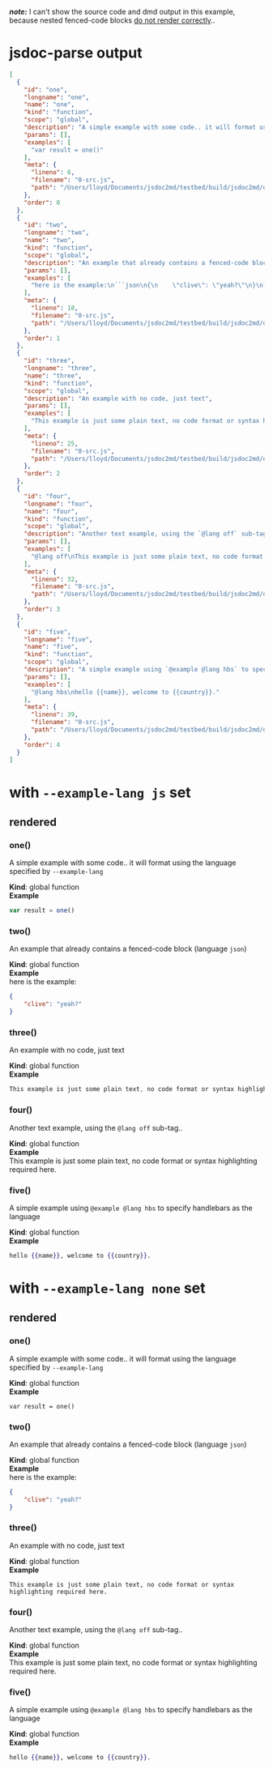 ***note:*** I can't show the source code and dmd output in this example, because nested fenced-code blocks [do not render correctly](https://github.com/vmg/redcarpet/issues/208).. 

# jsdoc-parse output
```json
[
  {
    "id": "one",
    "longname": "one",
    "name": "one",
    "kind": "function",
    "scope": "global",
    "description": "A simple example with some code.. it will format using the language specified by `--example-lang`",
    "params": [],
    "examples": [
      "var result = one()"
    ],
    "meta": {
      "lineno": 6,
      "filename": "0-src.js",
      "path": "/Users/lloyd/Documents/jsdoc2md/testbed/build/jsdoc2md/dmd-options/example-lang"
    },
    "order": 0
  },
  {
    "id": "two",
    "longname": "two",
    "name": "two",
    "kind": "function",
    "scope": "global",
    "description": "An example that already contains a fenced-code block (language `json`)",
    "params": [],
    "examples": [
      "here is the example:\n```json\n{\n    \"clive\": \"yeah?\"\n}\n```"
    ],
    "meta": {
      "lineno": 18,
      "filename": "0-src.js",
      "path": "/Users/lloyd/Documents/jsdoc2md/testbed/build/jsdoc2md/dmd-options/example-lang"
    },
    "order": 1
  },
  {
    "id": "three",
    "longname": "three",
    "name": "three",
    "kind": "function",
    "scope": "global",
    "description": "An example with no code, just text",
    "params": [],
    "examples": [
      "This example is just some plain text, no code format or syntax highlighting required here."
    ],
    "meta": {
      "lineno": 25,
      "filename": "0-src.js",
      "path": "/Users/lloyd/Documents/jsdoc2md/testbed/build/jsdoc2md/dmd-options/example-lang"
    },
    "order": 2
  },
  {
    "id": "four",
    "longname": "four",
    "name": "four",
    "kind": "function",
    "scope": "global",
    "description": "Another text example, using the `@lang off` sub-tag..",
    "params": [],
    "examples": [
      "@lang off\nThis example is just some plain text, no code format or syntax highlighting required here."
    ],
    "meta": {
      "lineno": 32,
      "filename": "0-src.js",
      "path": "/Users/lloyd/Documents/jsdoc2md/testbed/build/jsdoc2md/dmd-options/example-lang"
    },
    "order": 3
  },
  {
    "id": "five",
    "longname": "five",
    "name": "five",
    "kind": "function",
    "scope": "global",
    "description": "A simple example using `@example @lang hbs` to specify handlebars as the language",
    "params": [],
    "examples": [
      "@lang hbs\nhello {{name}}, welcome to {{country}}."
    ],
    "meta": {
      "lineno": 39,
      "filename": "0-src.js",
      "path": "/Users/lloyd/Documents/jsdoc2md/testbed/build/jsdoc2md/dmd-options/example-lang"
    },
    "order": 4
  }
]
```

# with `--example-lang js` set
## rendered
<a name="one"></a>

### one()
A simple example with some code.. it will format using the language specified by `--example-lang`

**Kind**: global function  
**Example**  
```js
var result = one()
```
<a name="two"></a>

### two()
An example that already contains a fenced-code block (language `json`)

**Kind**: global function  
**Example**  
here is the example:
```json
{
    "clive": "yeah?"
}
```
<a name="three"></a>

### three()
An example with no code, just text

**Kind**: global function  
**Example**  
```js
This example is just some plain text, no code format or syntax highlighting required here.
```
<a name="four"></a>

### four()
Another text example, using the `@lang off` sub-tag..

**Kind**: global function  
**Example**  
This example is just some plain text, no code format or syntax highlighting required here.
<a name="five"></a>

### five()
A simple example using `@example @lang hbs` to specify handlebars as the language

**Kind**: global function  
**Example**  
```hbs
hello {{name}}, welcome to {{country}}.
```

# with `--example-lang none` set
## rendered
<a name="one"></a>

### one()
A simple example with some code.. it will format using the language specified by `--example-lang`

**Kind**: global function  
**Example**  
```none
var result = one()
```
<a name="two"></a>

### two()
An example that already contains a fenced-code block (language `json`)

**Kind**: global function  
**Example**  
here is the example:
```json
{
    "clive": "yeah?"
}
```
<a name="three"></a>

### three()
An example with no code, just text

**Kind**: global function  
**Example**  
```none
This example is just some plain text, no code format or syntax highlighting required here.
```
<a name="four"></a>

### four()
Another text example, using the `@lang off` sub-tag..

**Kind**: global function  
**Example**  
This example is just some plain text, no code format or syntax highlighting required here.
<a name="five"></a>

### five()
A simple example using `@example @lang hbs` to specify handlebars as the language

**Kind**: global function  
**Example**  
```hbs
hello {{name}}, welcome to {{country}}.
```
